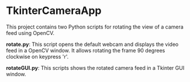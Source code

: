 # TkinterCameraApp

This project contains two Python scripts for rotating the view of a camera feed using OpenCV.

**rotate.py**: 
This script opens the default webcam and displays the video feed in a OpenCV window. It allows rotating the frame 90 degrees clockwise on keypress 'r'.

**rotateGUI.py**: 
This scripts shows the rotated camera feed in a Tkinter GUI window.
